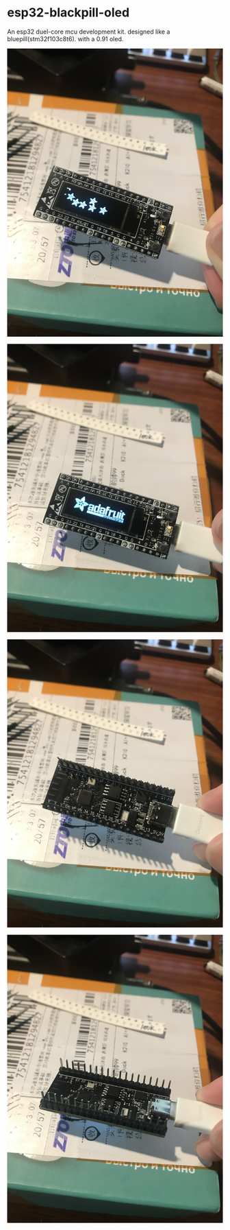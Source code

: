 # esp32-blackpill-oled
 An esp32 duel-core mcu development kit. designed like a bluepill(stm32f103c8t6). with a 0.91 oled.

![info page](https://github.com/Eddddddddy/esp32-blackpill-oled/blob/master/images/IMG_3454.JPG)

![info page](https://github.com/Eddddddddy/esp32-blackpill-oled/blob/master/images/IMG_3455.JPG)

![info page](https://github.com/Eddddddddy/esp32-blackpill-oled/blob/master/images/IMG_3456.JPG)

![info page](https://github.com/Eddddddddy/esp32-blackpill-oled/blob/master/images/IMG_3457.JPG)
